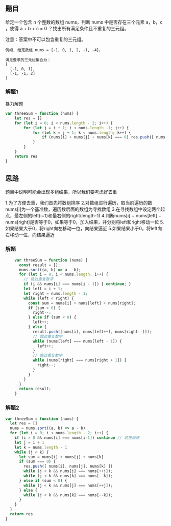## 题目
给定一个包含 n 个整数的数组 nums，判断 nums 中是否存在三个元素 a，b，c ，使得 a + b + c = 0 ？找出所有满足条件且不重复的三元组。

注意：答案中不可以包含重复的三元组。

```
例如, 给定数组 nums = [-1, 0, 1, 2, -1, -4]，

满足要求的三元组集合为：
[
  [-1, 0, 1],
  [-1, -1, 2]
]
```
### 解题1
暴力解题
```javascript
var threeSum = function (nums) {
    let res = []
    for (let i = 0; i < nums.length - 2; i++) {
        for (let j = i + 1; i < nums.length -1; j++) {
            for (let k = j + 1; k < nums.length; k++) {
                if (nums[i] + nums[j] + nums[k] === 0) res.push([ nums[i], nums[j], nums[k] ])
            }
        }
    }
    return res
}
```

## 思路

题目中说明可能会出现多组结果，所以我们要考虑好去重

1.为了方便去重，我们首先将数组排序
2.对数组进行遍历，取当前遍历的数nums[i]为一个基准数，遍历数后面的数组为寻找数组
3.在寻找数组中设定两个起点，最左侧的left(i+1)和最右侧的right(length-1)
4.判断nums[i] + nums[left] + nums[right]是否等于0，如果等于0，加入结果，并分别将left和right移动一位
5.如果结果大于0，将right向左移动一位，向结果逼近
5.如果结果小于0，将left向右移动一位，向结果逼近

### 解题
```javascript
    var threeSum = function (nums) {
      const result = [];
      nums.sort((a, b) => a - b);
      for (let i = 0; i < nums.length; i++) {
        // 跳过重复数字
        if (i && nums[i] === nums[i - 1]) { continue; }
        let left = i + 1;
        let right = nums.length - 1;
        while (left < right) {
          const sum = nums[i] + nums[left] + nums[right];
          if (sum > 0) {
            right--;
          } else if (sum < 0) {
            left++;
          } else {
            result.push([nums[i], nums[left++], nums[right--]]);
            // 跳过重复数字
            while (nums[left] === nums[left - 1]) {
              left++;
            }
            // 跳过重复数字
            while (nums[right] === nums[right + 1]) {
              right--;
            }
          }
        }
      }
      return result;
    }
```

### 解题2
```javascript
var threeSum = function (nums) {
  let res = []
  nums = nums.sort((a, b) => a - b)
  for (let i = 0; i < nums.length - 2; i++) {
    if (i > 0 && nums[i] === nums[i-1]) continue // 这里疑惑
    let j = i + 1
    let k = nums.length - 1
    while (j < k) {
      let sum = nums[i] + nums[j] + nums[k] 
      if (sum === 0) {
        res.push([ nums[i], nums[j], nums[k] ])
        while (j < k && nums[j] === nums[++j]);
        while (j < k && nums[k] === nums[--k]);
      } else if (sum < 0) {
        while (j < k && nums[j] === nums[++j]);
      } else {
        while (j < k && nums[k] === nums[--k]);
      }
    }
  }
  return res
}
```